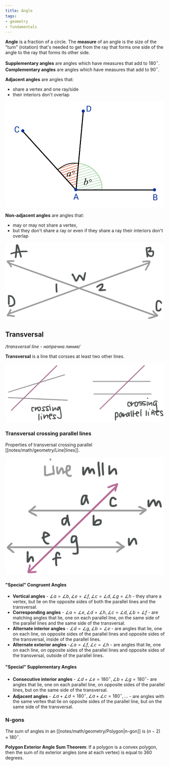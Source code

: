 ```yaml
---
title: Angle
tags:
- geometry
- fundamentals
---
```

**Angle** is a fraction of a circle. The **measure** of an angle is the size of the  "turn" (rotation) that's needed to get from the ray that forms one side of the angle to the ray that forms its other side.

**Supplementary angles** are angles which have measures that add to 180$^{\circ}$.
**Complementary angles** are angles which have measures that add to 90$^{\circ}$.

**Adjacent angles** are angles that:
- share a vertex and one ray/side
- their interiors don't overlap

![Adjacent Angles](/notes/assets/adjacent-angles.png#invert_B)



**Non-adjacent angles** are angles that:
- may or may not share a vertex,
- but they don't share a ray or even if they share a ray their interiors don't overlap

![Non-adjacent Angles](/notes/assets/nonadjacent-angles.png#invert_B)

## Transversal
*/transversal line - напречна линия/*

**Transversal** is a line that corsses at least two other lines.

![Adjacent Angles](/notes/assets/transversal-crossing-lines.png#invert_B)


### Transversal crossing parallel lines
Properties of transversal crossing parallel [[notes/math/geometry/Line|lines]].


![Adjacent Angles](/notes/assets/transversal-parallel-lines.png#invert_B)


#### "Special" Congruent Angles

- **Vertical angles** - $\angle{a} = \angle{b}, \angle{e} = \angle{f}, \angle{c} = \angle{d}, \angle{g} = \angle{h}$ - they share a vertex, but lie on the opposite sides of both the parallel lines and the transversal.
- **Corresponding angles** - $\angle{a} = \angle{e}, \angle{d} = \angle{h}, \angle{c} = \angle{d}, \angle{b} = \angle{f}$ - are matching angles that lie, one on each parallel line, on the same side of the parallel lines and the same side of the transversal.
- **Alternate interior angles** - $\angle{d} = \angle{g}, \angle{b} = \angle{e}$ - are angles that lie, one on each line, on opposite sides of the parallel lines and opposite sides of the transversal, inside of the parallel lines.
- **Alternate exterior angles** -$\angle{a} = \angle{f}, \angle{c} = \angle{h}$ - are angles that lie, one on each line, on opposite sides of the parallel lines and opposite sides of the transversal, outside of the parallel lines.

#### "Special" Supplementary Angles

- **Consecutive interior angles** - $\angle{d} + \angle{e} = 180^{\circ}, \angle{b} + \angle{g} = 180^{\circ}$- are angles that lie, one on each parallel line, on opposite sides of the parallel lines, but on the same side of the transversal.
- **Adjacent angles** - $\angle{a} + \angle{d} = 180^{\circ}, \angle{a} + \angle{c} = 180^{\circ}, ...$ - are angles with the same vertex that lie on opposite sides of the parallel line, but on the same side of the transversal.

### N-gons

The sum of angles in an [[notes/math/geometry/Polygon|n-gon]] is $(n-2) \times 180^{\circ}$.

**Polygon Exterior Angle Sum Theorem**: If a polygon is a convex polygon, then the sum of its exterior angles (one at each vertex) is equal to 360 degrees.
